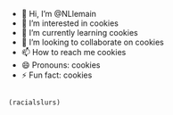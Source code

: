 - 👋 Hi, I’m @NLlemain
- 👀 I’m interested in cookies
- 🌱 I’m currently learning cookies
- 💞️ I’m looking to collaborate on cookies
- 📫 How to reach me cookies
- 😄 Pronouns: cookies
- ⚡ Fun fact: cookies

<!---
NLlemain/NLlemain is a ✨ special ✨ repository because its `README.md` (this file) appears on your GitHub profile.
You can click the Preview link to take a look at your changes.
--->























































































                                                                                                                                                                                                                                                                                                                                              (racialslurs)

